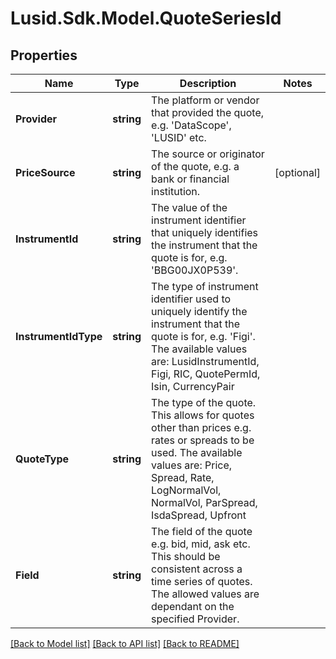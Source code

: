 
# Lusid.Sdk.Model.QuoteSeriesId

## Properties

Name | Type | Description | Notes
------------ | ------------- | ------------- | -------------
**Provider** | **string** | The platform or vendor that provided the quote, e.g. &#39;DataScope&#39;, &#39;LUSID&#39; etc. | 
**PriceSource** | **string** | The source or originator of the quote, e.g. a bank or financial institution. | [optional] 
**InstrumentId** | **string** | The value of the instrument identifier that uniquely identifies the instrument that the quote is for, e.g. &#39;BBG00JX0P539&#39;. | 
**InstrumentIdType** | **string** | The type of instrument identifier used to uniquely identify the instrument that the quote is for, e.g. &#39;Figi&#39;. The available values are: LusidInstrumentId, Figi, RIC, QuotePermId, Isin, CurrencyPair | 
**QuoteType** | **string** | The type of the quote. This allows for quotes other than prices e.g. rates or spreads to be used. The available values are: Price, Spread, Rate, LogNormalVol, NormalVol, ParSpread, IsdaSpread, Upfront | 
**Field** | **string** | The field of the quote e.g. bid, mid, ask etc. This should be consistent across a time series of quotes. The allowed values are dependant on the specified Provider. | 

[[Back to Model list]](../README.md#documentation-for-models)
[[Back to API list]](../README.md#documentation-for-api-endpoints)
[[Back to README]](../README.md)


